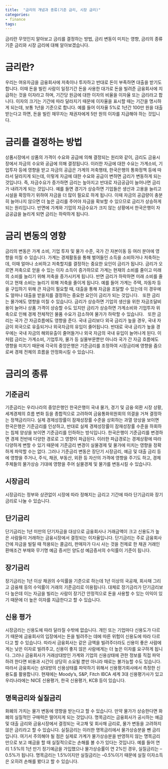 ```yaml
---
title:  "금리의 개념과 종류(기준 금리, 시장 금리)"
categories: 
- finance
tags:
---
```

금리란 무엇인지 알아보고 금리를 결정하는 방법, 금리 변동이 미치는 영향, 금리의 종류 기준 금리와 시장 금리에 대해 알아보겠습니다.
 
# 금리란?
우리는 여유자금을 금융회사에 저축이나 투자하고 반대로 돈이 부족하면 대출을 받기도 합니다. 이때 돈을 빌린 사람이 일정기간 돈을 사용한 대가로 돈을 빌려준 금융회사에 지급하는 것을 이자라고 하며, 기간당 원금에 대한 이자의 비율을 이자율 또는 금리라고 합니다. 이자의 크기는 기간에 따라 달라지기 때문에 이자율을 표시할 때는 기간을 명시하게 되는데, 보통 1년을 기준으로 합니다. 예를 들어 이자율 5%로 1년간 100만 원을 대출받는다고 하면, 돈을 빌린 채무자는 채권자에게 5만 원의 이자를 지급해야 하는 것입니다.
 
# 금리를 결정하는 방법
상품시장에서 상품의 가격이 수요와 공급에 의해 결정되는 원리와 같이, 금리도 금융시장에서 자금의 수요와 공급에 의해 결정됩니다. 이러한 자금에 대한 수요는 가계소비, 기업투자 등에 영향을 받고 자금의 공급은 가계의 저축행태, 한국은행의 통화정책 등에 따라서 달라지게 되는데, 이렇게 자금에 대한 수요와 공급이 변하면 금리가 변동하게 되는 것입니다. 즉, 자금수요가 증가하면 금리는 높아지고 반대로 자금공급이 늘어나면 금리가 내려가게 되는 것입니다. 예를 들면 경기가 상승하면 기업들은 생산과 고용을 늘리고 시설을 확장하기 위하여 자금을 더 많이 필요로 하게 됩니다. 이때 자금의 공급량이 충분히 늘어나지 않으면 더 높은 금리를 주어야 자금을 확보할 수 있으므로 금리가 상승하게 되는 원리입니다. 반면에 가계와 기업의 자금수요가 크지 않는 상황에서 한국은행이 자금공급을 늘리게 되면 금리는 하락하게 됩니다.
 
# 금리 변동의 영향
금리의 변동은 가계 소비, 기업 투자 및 물가 수준, 국가 간 자본이동 등 여러 분야에 영향을 미칠 수 있습니다. 가계는 경제활동을 통해 벌어들인 소득을 소비하거나 저축하는데, 이때 얼마나 소비하고 저축할지를 결정하는 중요한 요인이 금리가 됩니다. 금리가 오르면 저축으로 얻을 수 있는 이자 소득이 증가하므로 가계는 현재의 소비를 줄이고 미래의 소비를 늘리기 위해 저축을 증가시키게 됩니다. 반면 금리가 하락하면 미래 소비를 줄이고 현재 소비는 늘리기 위해 저축을 줄이게 됩니다. 예를 들어 가계는 주택, 자동차 등을 구입하기 위해 큰 자금이 필요할 때, 대출을 통해 자금을 조달할 수 있는데 이 경우에도 얼마나 대출을 받을지를 결정하는 중요한 요인이 금리가 되는 것입니다.
 
또한 금리는 물가에도 영향을 미칠 수 있습니다. 금리가 상승하면 기업의 생산을 위한 자금조달비용이 늘어나 상품 가격이 상승할 수도 있지만 금리가 상승하면 가계소비와 기업투자 위축으로 인해 경제 전체적인 물품 수요가 감소하여 물가가 하락할 수 있습니다.
 
또한 금리는 국가 간 자금흐름에도 영향을 준다. 국내 금리보다 외국 금리가 높을 경우, 국내 자금이 외국으로 유출되거나 외국자금의 유입이 줄어됩니다. 반대로 국내 금리가 높을 경우에는 국내 자금의 해외유출이 줄어들거나 외국 자금의 국내 유입이 늘어나게 된다. 이처럼 금리는 가계소비, 기업투자, 물가 등 실물부문뿐만 아니라 국가 간 자금 흐름에도 영향을 미치기 때문에 각국의 중앙은행은 기준금리를 조정하여 시장금리에 영향을 줌으로써 경제 전체의 흐름을 안정화시킬 수 있습니다.
 
# 금리의 종류
## 기준금리
기준금리는 우리나라의 중앙은행인 한국은행이 국내 물가, 경기 및 금융·외환 시장 상황, 세계경제의 흐름 변화 등을 종합적으로 고려하여 금융통화위원회의 의결을 거쳐 결정하는 정책금리이다. 실제 경제성장률이 잠재성장률 수준을 상회하는 과열 양상을 보이면 한국은행은 기준금리를 인상하고, 반대로 실제 경제성장률이 잠재성장률 수준을 하회하는 침체 양상을 보이면 기준금리를 인하하는 방식입니다. 한국은행이 기준금리를 변경하면 경제 전반에 다양한 경로로 그 영향이 파급된다. 이러한 파급경로는 경제상황에 따라 다양하게 변할 수 있기 때문에 기준금리 변경이 실물경제 및 물가에 미치는 영향을 정확하게 파악할 수는 없다. 그러나 기준금리 변동은 장단기 시장금리, 예금 및 대출 금리 등에 영향을 주거나, 주식, 채권, 부동산, 외환 등 자산의 가격에 영향을 주기도 하고, 경제주체들의 물가상승 기대에 영향을 주어 실물경제 및 물가를 변동시킬 수 있습니다.
 
## 시장금리
시장금리는 정부와 상관없이 시장에 따라 정해지는 금리고 기간에 따라 단기금리와 장기금리로 나눌 수 있습니다.
 
## 단기금리
단기금리는 1년 미만의 단기자금을 대상으로 금융회사나 거래금액이 크고 신용도가 높은 사람들이 거래하는 금융시장에서 결정되는 이자율입니다. 단기금리는 주로 금융회사 간에 자금을 빌릴 때 적용되는 콜금리, 판매자가 다시 사는 것을 전제로 한 채권 거래인 환매조건 부채와 무기명 예금 증서인 양도성 예금증서의 수익률이 기준이 됩니다.
 
## 장기금리
장기금리는 1년 이상 채권의 수익률을 기준으로 하는데 1년 이상의 국공채, 회사채 그리고 금융채 등의 수익률이 거래의 기준금리로 이용됩니다. 대체로 장기금리가 단기금리보다 높은데 이는 자금을 빌리는 사람이 장기간 안정적으로 돈을 사용할 수 있는 이익이 있기 때문에 더 높은 이자를 지급한다고 할 수 있습니다.
 
## 신용 평가
시장금리는 신용도에 따라 달라질 수밖에 없습니다. 개인 또는 기업마다 신용도가 다르기 때문에 금융회사의 입장에서는 돈을 빌려주는 데에 따른 위험이 신용도에 따라 다르다고 할 수 있습니다. 따라서 금융회사는 같은 금액을 빌려주더라도 신용이 좋은 사람에게는 낮은 이자로 빌려주고, 신용이 좋지 않은 사람에게는 더 높은 이자를 요구하게 됩니다. 그러나 금융회사가 거래상대방인 가계와 기업의 신용상태에 관한 정보를 직접 파악하려 한다면 비용과 시간이 상당히 소요될 뿐만 아니라 때로는 불가능할 수도 있습니다. 따라서 금융회사는 상대방의 신용상태를 파악하기 위해서 신용평가회사에서 측정한 신용도를 활용합니다. 현재에는 Moody’s, S&P, Fitch IBCA 세계 3대 신용평가사가 있고 우리나라에는 NICE 신용평가, 한국 신용평가, KCB 등이 있습니다.
 
## 명목금리와 실질금리
화폐의 가치는 물가 변동에 영향을 받는다고 할 수 있습니다. 만약 물가가 상승한다면 화폐의 실질적인 구매력은 떨어지게 되는 것입니다. 명목금리는 금융회사가 공시하는 예금 및 대출 금리와 금융시장에서 결정되는 국고채 및 회사채 금리로, 물가 변동을 고려하지 않은 금리라고 할 수 있습니다. 실질금리는 이러한 명목금리에서 물가상승분을 뺀 금리입니다. 여기서 주의해야 될 점은 실제로 가계가 물가상승분을 반영하지 않는 명목금리만으로 보고 예금을 할 때 실질적으로는 손해를 볼 수가 있다는 것입니다. 예를 들어 연리 1.5%의 1년 만기 정기예금을 가입했으나 물가상승률이 연 2%인 경우, 실질금리는 –0.5%가 됩니다. 명목금리는 1.5%이지만 실질금리는 –0.5%이기 때문에 실질 이자소득은 오히려 손해를 봤다고 할 수 있습니다.
 



	
	
	
	
	
